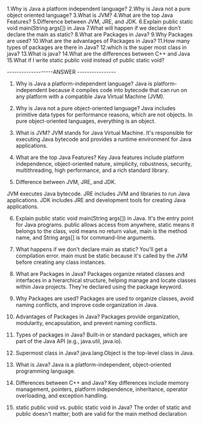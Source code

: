 1.Why is Java a platform independent language?
2.Why is Java not a pure object oriented language?
3.What is JVM?
4.What are the top Java Features?
5.Difference between JVM, JRE, and JDK.
6.Explain public static void main(String args[]) in Java
7.What will happen if we declare don’t declare the main as static?
8.What are Packages in Java?
9.Why Packages are used?
10.What are the advantages of Packages in Java?
11.How many types of packages are there in Java?
12.which is the super most class in java?
13.What is java?
14.What are the differences between C++ and Java
15.What if I write static public void instead of public static void?

-------------------ANSWER ----------------

1. Why is Java a platform-independent language?
Java is platform-independent because it compiles code into bytecode that can run on any platform with a compatible Java Virtual Machine (JVM).

2. Why is Java not a pure object-oriented language?
Java includes primitive data types for performance reasons, which are not objects. In pure object-oriented languages, everything is an object.

3. What is JVM?
JVM stands for Java Virtual Machine. It's responsible for executing Java bytecode and provides a runtime environment for Java applications.

4. What are the top Java Features?
Key Java features include platform independence, object-oriented nature, simplicity, robustness, security, multithreading, high performance, and a rich standard library.

5. Difference between JVM, JRE, and JDK.

JVM executes Java bytecode.
JRE includes JVM and libraries to run Java applications.
JDK includes JRE and development tools for creating Java applications.

6. Explain public static void main(String args[]) in Java.
It's the entry point for Java programs. public allows access from anywhere, static means it belongs to the class, void means no return value, main is the method name, and String args[] is for command-line arguments.

7. What happens if we don't declare main as static?
You'll get a compilation error. main must be static because it's called by the JVM before creating any class instances.

8. What are Packages in Java?
Packages organize related classes and interfaces in a hierarchical structure, helping manage and locate classes within Java projects. They're declared using the package keyword.

9. Why Packages are used?
Packages are used to organize classes, avoid naming conflicts, and improve code organization in Java.

10. Advantages of Packages in Java?
Packages provide organization, modularity, encapsulation, and prevent naming conflicts.

11. Types of packages in Java?
Built-in or standard packages, which are part of the Java API (e.g., java.util, java.io).

12. Supermost class in Java?
java.lang.Object is the top-level class in Java.

13. What is Java?
Java is a platform-independent, object-oriented programming language.

14. Differences between C++ and Java?
Key differences include memory management, pointers, platform independence, inheritance, operator overloading, and exception handling.

15. static public void vs. public static void in Java?
The order of static and public doesn't matter; both are valid for the main method declaration